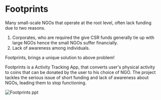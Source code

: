 # Footprints

Many small-scale NGOs that operate at the root level, often lack funding due to two reasons.
1. Corporates, who are required the give CSR funds generally tie up with large NGOs hence the small NGOs suffer financially.
2. Lack of awareness among individuals.

Footprints, brings a unique solution to above problem!

Footprints is a Activity Tracking App, that converts user's physical activity to coins that can be donated by the user to his choice of NGO.
The project tackles the serious issue of short funding and lack of awareness about NGOs, leading them to stop functioning.

![Footprints ppt](https://user-images.githubusercontent.com/67179751/230265121-f919e439-f3e9-4833-a7cb-784f22e7d92f.jpg)
